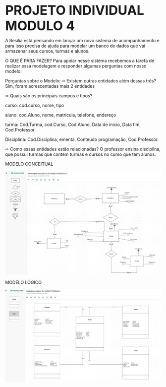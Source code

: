 
<b><b><b><big><big><big><big><big><big>PROJETO INDIVIDUAL MODULO 4</b></b></b></big></big></big></big></big></big>


A Resilia está pensando em lançar um novo sistema de acompanhamento e para isso precisa de ajuda para modelar um banco de dados que vai armazenar seus cursos, turmas e alunos.

O QUE É PARA FAZER?
Para apoiar nesse sistema recebemos a tarefa de realizar essa modelagem e responder algumas perguntas com nosso modelo:

Perguntas sobre o Modelo:
⇨ Existem outras entidades além dessas três?
Sim, foram acrescentadas mais 2 entidades

⇨ Quais são os principais campos e tipos?

curso: cod.curso, nome, tipo

aluno: cod.Aluno, nome, matricula, telefone, endereço 

turma: Cod.Turma, cod.Curso, Cod.Aluno, Data de inicio, Data fim, Cod.Professor.

Disciplina: Cod.Disciplina, ementa, Conteudo programação, Cod.Professor.

⇨ Como essas entidades estão relacionadas?
O professor ensina disciplina, que possui turmas que contem turmas e cursos no curso que tem alunos.

MODELO CONCEITUAL



![texto](./modelo..conceitual.png)



MODELO LÓGICO

![texto](./modelo..logico.png)
